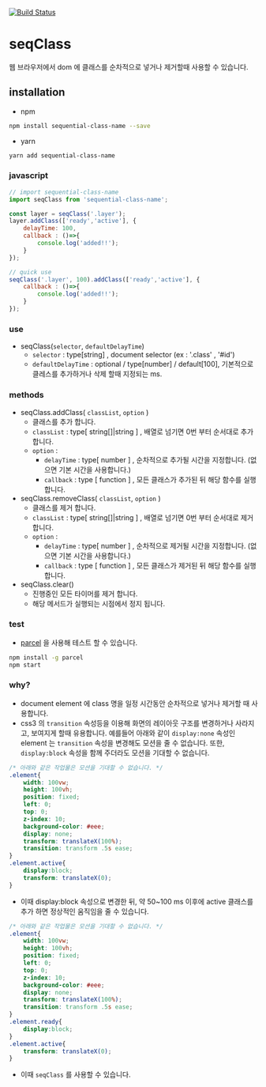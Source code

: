 [![Build Status](https://travis-ci.org/eyekorea/sequential-class-name.svg?branch=master)](https://travis-ci.org/eyekorea/sequential-class-name)

# seqClass
웹 브라우저에서 dom 에 클래스를 순차적으로 넣거나 제거할때 사용할 수 있습니다.

## installation
- npm
```sh
npm install sequential-class-name --save
```
- yarn
```sh
yarn add sequential-class-name
```

### javascript
```js
// import sequential-class-name
import seqClass from 'sequential-class-name';

const layer = seqClass('.layer');
layer.addClass(['ready','active'], {
    delayTime: 100,
    callback : ()=>{
        console.log('added!!');
    }
});

// quick use
seqClass('.layer', 100).addClass(['ready','active'], {
    callback : ()=>{
        console.log('added!!');
    }
});

```

### use
- seqClass(`selector`, `defaultDelayTime`)
    - `selector` : type[string] , document selector (ex : '.class' , '#id') 
    - `defaultDelayTime` : optional / type[number] / default[100], 기본적으로 클레스를 추가하거나 삭제 할때 지정되는 ms. 

### methods
- seqClass.addClass( `classList`, `option` )
    - 클래스를 추가 합니다.
    - `classList` : type[ string[]|string ] , 배열로 넘기면 0번 부터 순서대로 추가 합니다.
    - `option` : 
        - `delayTime` : type[ number ] , 순차적으로 추가될 시간을 지정합니다. (없으면 기본 시간을 사용합니다.)
        - `callback` : type [ function ] , 모든 클래스가 추가된 뒤 해당 함수를 실행합니다.  
- seqClass.removeClass( `classList`, `option` )
    - 클래스를 제거 합니다.
    - `classList` : type[ string[]|string ] , 배열로 넘기면 0번 부터 순서대로 제거 합니다.
    - `option` : 
        - `delayTime` : type[ number ] , 순차적으로 제거될 시간을 지정합니다. (없으면 기본 시간을 사용합니다.)
        - `callback` : type [ function ] , 모든 클래스가 제거된 뒤 해당 함수를 실행합니다.  
- seqClass.clear()
    - 진행중인 모든 타이머를 제거 합니다.
    - 해당 메서드가 실행되는 시점에서 정지 됩니다.

### test
- [parcel](https://parceljs.org/) 을 사용해 테스트 할 수 있습니다.
```sh
npm install -g parcel
npm start
```

### why?
- document element 에 class 명을 일정 시간동안 순차적으로 넣거나 제거할 때 사용합니다.
- css3 의 `transition` 속성등을 이용해 화면의 레이아웃 구조를 변경하거나 사라지고, 보여지게 할때 유용합니다. 예를들어 아래와 같이 `display:none` 속성인 element 는 `transition` 속성을 변경해도 모션을 줄 수 없습니다. 또한, `display:block` 속성을 함께 주더라도 모션을 기대할 수 없습니다.
```css
/* 아래와 같은 작업물은 모션을 기대할 수 없습니다. */
.element{
    width: 100vw;
    height: 100vh;
    position: fixed;
    left: 0;
    top: 0;
    z-index: 10;
    background-color: #eee;
    display: none;
    transform: translateX(100%);
    transition: transform .5s ease;
}
.element.active{
    display:block;
    transform: translateX(0);
}
```

- 이때 display:block 속성으로 변경한 뒤, 약 50~100 ms 이후에 active 클래스를 추가 하면 정상적인 움직임을 줄 수 있습니다.
```css
/* 아래와 같은 작업물은 모션을 기대할 수 없습니다. */
.element{
    width: 100vw;
    height: 100vh;
    position: fixed;
    left: 0;
    top: 0;
    z-index: 10;
    background-color: #eee;
    display: none;
    transform: translateX(100%);
    transition: transform .5s ease;
}
.element.ready{
    display:block;
}
.element.active{
    transform: translateX(0);
}
```
- 이때 `seqClass` 를 사용할 수 있습니다.